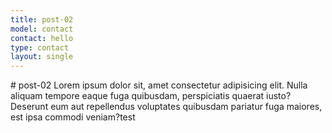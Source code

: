 ```yaml
---
title: post-02
model: contact
contact: hello
type: contact
layout: single
---
```

<p># post-02 Lorem ipsum dolor sit, amet consectetur adipisicing elit. Nulla aliquam tempore eaque fuga quibusdam, perspiciatis quaerat iusto? Deserunt eum aut repellendus voluptates quibusdam pariatur fuga maiores, est ipsa commodi veniam?test</p>